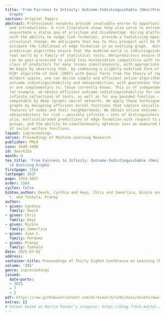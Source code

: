 ```yaml
---
title: 'From Fairness to Infinity: Outcome-Indistinguishable (Omni)Prediction in Evolving
  Graphs'
section: Original Papers
abstract: Professional networks provide invaluable entree to opportunity through referrals
  and introductions. A rich literature shows they also serve to entrench and even
  exacerbate a status quo of privilege and disadvantage. Hiring platforms, equipped
  with the ability to nudge link formation, provide a tantalizing opening for beneficial
  structural change. We anticipate that key to this prospect will be the ability to
  estimate the likelihood of edge formation in an evolving graph.  Outcome-indistinguishable
  prediction algorithms ensure that the modeled world is indistinguishable from the
  real world by a family of statistical tests. Omnipredictors ensure that predictions
  can be post-processed to yield loss minimization competitive with respect to a benchmark
  class of predictors for many losses simultaneously, with appropriate post-processing.
  We begin by observing that, by combining a slightly modified form of the online
  K29* algorithm of Vovk (2007) with basic facts from the theory of reproducing kernel
  Hilbert spaces, one can derive simple and efficient online algorithms satisfying
  outcome indistinguishability and omniprediction, with guarantees that improve upon,
  or are complementary to, those currently known. This is of independent interest;
  for example, we obtain efficient outcome indistinguishability for some interesting
  infinite collections of tests, as well as for any bounded function — including those
  computable by deep (graph) neural networks. We apply these techniques to evolving
  graphs by designing efficient kernel functions that capture socially meaningful
  features of nodes and their neighborhoods. We obtain online outcome-indistinguishable
  omnipredictors for rich — possibly infinite — sets of distinguishers yielding, inter
  alia, multicalibrated predictions of edge formation with respect to pairs of demographic
  groups, and the ability to simultaneously optimize loss as measured by a variety
  of social welfare functions.
layout: inproceedings
series: Proceedings of Machine Learning Research
publisher: PMLR
issn: 2640-3498
id: dwork25a
month: 0
tex_title: 'From Fairness to Infinity: Outcome-Indistinguishable (Omni)Prediction
  in Evolving Graphs'
firstpage: 1564
lastpage: 1637
page: 1564-1637
order: 1564
cycles: false
bibtex_author: Dwork, Cynthia and Hays, Chris and Immorlica, Nicole and Perdomo, Juan
  C. and Tankala, Pranay
author:
- given: Cynthia
  family: Dwork
- given: Chris
  family: Hays
- given: Nicole
  family: Immorlica
- given: Juan C.
  family: Perdomo
- given: Pranay
  family: Tankala
date: 2025-07-02
address:
container-title: Proceedings of Thirty Eighth Conference on Learning Theory
volume: '291'
genre: inproceedings
issued:
  date-parts:
  - 2025
  - 7
  - 2
pdf: https://raw.githubusercontent.com/mlresearch/v291/main/assets/dwork25a/dwork25a.pdf
extras: []
# Format based on Martin Fenner's citeproc: https://blog.front-matter.io/posts/citeproc-yaml-for-bibliographies/
---
```

